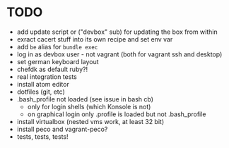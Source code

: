 
# TODO
 
 * add update script or ("devbox" sub) for updating the box from within
 * exract cacert stuff into its own recipe and set env var
 * add `be` alias for `bundle exec`
 * log in as devbox user - not vagrant (both for vagrant ssh and desktop)
 * set german keyboard layout
 * chefdk as default ruby?!
 * real integration tests
 * install atom editor
 * dotfiles (git, etc)
 * .bash_profile not loaded (see issue in bash cb)
 	* only for login shells (which Konsole is not)
 	* on graphical login only .profile is loaded but not .bash_profile
 * install virtualbox (nested vms work, at least 32 bit)
 * install peco and vagrant-peco?
 * tests, tests, tests!
